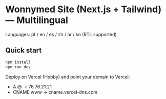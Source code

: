 # Wonnymed Site (Next.js + Tailwind) — Multilingual
Languages: pt / en / es / zh / ar / ko (RTL supported)

## Quick start
```bash
npm install
npm run dev
```
Deploy on Vercel (Hobby) and point your domain to Vercel:
- A @ → 76.76.21.21
- CNAME www → cname.vercel-dns.com